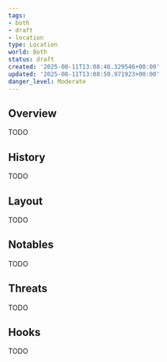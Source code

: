 ```yaml
---
tags:
- both
- draft
- location
type: Location
world: Both
status: draft
created: '2025-08-11T13:08:46.329546+00:00'
updated: '2025-08-11T13:08:50.971923+00:00'
danger_level: Moderate
---
```



## Overview

TODO
## History

TODO
## Layout

TODO
## Notables

TODO
## Threats

TODO
## Hooks

TODO
